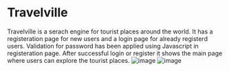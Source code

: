 # Travelville
Travelville is a serach engine for tourist places around the world. It has a registeration page for new users and a login page for already registerd users.
Validation for password has been applied using Javascript in registeration page. After successful login or register it shows the main page where users can explore the tourist places.
![image](https://user-images.githubusercontent.com/52660348/114411804-23210e00-9bca-11eb-9320-b04be9eaf97f.png)
![image](https://user-images.githubusercontent.com/52660348/114412847-1cdf6180-9bcb-11eb-9fa8-65c1e49f708b.png)
